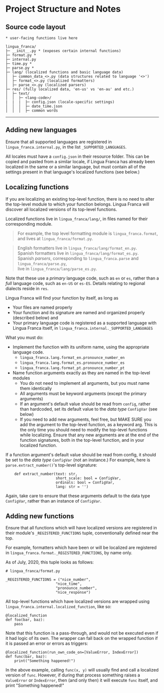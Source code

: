 # Project Structure and Notes

## Source code layout

    * user-facing functions live here
    
    lingua_franca/
    ├─ __init__.py * (exposes certain internal functions)
    ├─ format.py *
    ├─ internal.py
    ├─ time.py *
    ├─ parse.py *
    ├─ lang/ (localized functions and basic language data)
    │  ├─ common_data_<>.py (data structures related to language '<>')
    │  ├─ format_<>.py (localized formatters)
    │  ├─ parse_<>.py (localized parsers)
    ├─ res/ (fully localized data, 'en-us' vs 'en-au' and etc.)
    │  ├─ text/
    │  │  ├─ <lang-code>/
    |  |  |  ├─ config.json (locale-specific settings)
    │  │  │  ├─ date_time.json
    │  │  │  ├─ common words

----

## Adding new languages

Ensure that all supported languages are registered in `lingua_franca.internal.py`, in the list
`_SUPPORTED_LANGUAGES`.

All locales must have a `config.json` in their resource folder. This can be copied and pasted
from a similar locale, if Lingua Franca has already been localized in the same or a similar language, but must contain all of the settings present in that language's localized functions (see below.)

## Localizing functions

If you are localizing an existing top-level function, there is no need to alter the top-level
module to which your function belongs. Lingua Franca will discover all localized versions
of its top-level functions.

Localized functions live in `lingua_franca/lang/`, in files named for their corresponding module.

>For example, the top level formatting module is `lingua_franca.format`, and lives at
`lingua_franca/format.py`.

>English formatters live in `lingua_franca/lang/format_en.py`.  
>Spanish formatters live in `lingua_franca/lang/format_es.py`.  
>Spanish *parsers*, corresponding to
`lingua_franca.parse` and `lingua_franca/parse.py`,  
>live in `lingua_franca/lang/parse_es.py`.

Note that these use a *primary* language code, such as `en` or `es`, rather than a *full* language
code, such as `en-US` or `es-ES`. Details relating to regional dialects reside in `res`.

Lingua Franca will find your function by itself, as long as

- Your files are named properly
- Your function and its signature are named and organized properly (described below) and
- Your primary language code is registered as a supported language with Lingua Franca itself, in
`lingua_franca.internal._SUPPORTED_LANGUAGES`

What you must do:

- Implement the function with its uniform name, using the appropriate language code.
  - `lingua_franca.lang.format_en.pronounce_number_en`
  - `lingua_franca.lang.format_es.pronounce_number_es`
  - `lingua_franca.lang.format_pt.pronounce_number_pt`
- Name function arguments exactly as they are named in the top-level modules
  - You do not need to implement all arguments, but you must name them identically
  - All arguments must be keyword arguments (except the primary arguments)
  - If an argument's default value should be read from `config`, rather than hardcoded, set its
    default value to the *data type* `ConfigVar` (see below)
  - If you need to add new arguments,
        feel free, but MAKE SURE you add the argument to the top-level function, as a keyword arg.
        This is the only time you should need to modify the top-level functions while localizing.
        Ensure that any new arguments are at the end of the function signatures, both in the
        top-level function, and in your localized function.

If a function argument's default value should be read from config, it should be set
to the *data type* `ConfigVar` (not an instance.) For example, here is `parse.extract_number()`'s
top-level signature:

```python3
    def extract_number(text: str,
                       short_scale: bool = ConfigVar,
                       ordinals: bool = ConfigVar,
                       lang: str = '')
```

Again, take care to ensure that these arguments default to the data type `ConfigVar`, rather
than an instance of `ConfigVar`.

## Adding new functions

Ensure that all functions which will have localized versions are registered in their module's
`_REGISTERED_FUNCTIONS` tuple, conventionally defined near the top.

For example, formatters which have been or will be localized are registered in
  `lingua_franca.format._REGISTERED_FUNCTIONS`, by name only.

As of July, 2020, this tuple looks as follows:

  ```python3
  # lingua_franca/format.py

  _REGISTERED_FUNCTIONS = ("nice_number",
                         "nice_time",
                         "pronounce_number",
                         "nice_response")
  ```

All top-level functions which have localized versions are wrapped using
`lingua_franca.internal.localized_function`, like so:

    @localized_function
    def foo(bar, baz):
        pass

Note that this function is a pass-through, and would not be executed even if it
had logic of its own. The wrapper can fall back on the wrapped function if it is
passed an error or errors as triggers:

    @localized_function(run_own_code_on=[ValueError, IndexError])
    def func(bar, baz):
        print("Something happened!")

In the above example, calling `func(x, y)` will usually find and call a localized
version of `func`. However, if during that process something raises a
`ValueError` or `IndexError`, then (and only then) it will execute `func` itself,
and print "Something happened!"